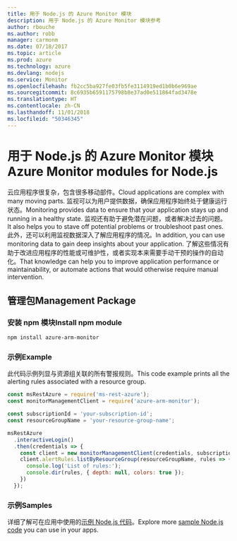 ```yaml
---
title: 用于 Node.js 的 Azure Monitor 模块
description: 用于 Node.js 的 Azure Monitor 模块参考
author: rbouche
ms.author: robb
manager: carmonm
ms.date: 07/18/2017
ms.topic: article
ms.prod: azure
ms.technology: azure
ms.devlang: nodejs
ms.service: Monitor
ms.openlocfilehash: fb2cc5ba927fe03fb5fe3114919ed1b0b6e969ae
ms.sourcegitcommit: 8c6935b6591175798b8e37ad0e511864fad3478e
ms.translationtype: HT
ms.contentlocale: zh-CN
ms.lasthandoff: 11/01/2018
ms.locfileid: "50346345"
---
```

# <a name="azure-monitor-modules-for-nodejs"></a><span data-ttu-id="08132-103">用于 Node.js 的 Azure Monitor 模块</span><span class="sxs-lookup"><span data-stu-id="08132-103">Azure Monitor modules for Node.js</span></span>

<span data-ttu-id="08132-104">云应用程序很复杂，包含很多移动部件。</span><span class="sxs-lookup"><span data-stu-id="08132-104">Cloud applications are complex with many moving parts.</span></span> <span data-ttu-id="08132-105">监视可以为用户提供数据，确保应用程序始终处于健康运行状态。</span><span class="sxs-lookup"><span data-stu-id="08132-105">Monitoring provides data to ensure that your application stays up and running in a healthy state.</span></span> <span data-ttu-id="08132-106">监视还有助于避免潜在问题，或者解决过去的问题。</span><span class="sxs-lookup"><span data-stu-id="08132-106">It also helps you to stave off potential problems or troubleshoot past ones.</span></span> <span data-ttu-id="08132-107">此外，还可以利用监视数据深入了解应用程序的情况。</span><span class="sxs-lookup"><span data-stu-id="08132-107">In addition, you can use monitoring data to gain deep insights about your application.</span></span> <span data-ttu-id="08132-108">了解这些情况有助于改进应用程序的性能或可维护性，或者实现本来需要手动干预的操作的自动化。</span><span class="sxs-lookup"><span data-stu-id="08132-108">That knowledge can help you to improve application performance or maintainability, or automate actions that would otherwise require manual intervention.</span></span>

## <a name="management-package"></a><span data-ttu-id="08132-109">管理包</span><span class="sxs-lookup"><span data-stu-id="08132-109">Management Package</span></span>

### <a name="install-npm-module"></a><span data-ttu-id="08132-110">安装 npm 模块</span><span class="sxs-lookup"><span data-stu-id="08132-110">Install npm module</span></span>

```bash
npm install azure-arm-monitor
```

### <a name="example"></a><span data-ttu-id="08132-111">示例</span><span class="sxs-lookup"><span data-stu-id="08132-111">Example</span></span>

<span data-ttu-id="08132-112">此代码示例列显与资源组关联的所有警报规则。</span><span class="sxs-lookup"><span data-stu-id="08132-112">This code example prints all the alerting rules associated with a resource group.</span></span>

```javascript
const msRestAzure = require('ms-rest-azure');
const monitorManagementClient = require('azure-arm-monitor');

const subscriptionId = 'your-subscription-id';
const resourceGroupName = 'your-resource-group-name';

msRestAzure
  .interactiveLogin()
  .then(credentials => {
    const client = new monitorManagementClient(credentials, subscriptionId);
    client.alertRules.listByResourceGroup(resourceGroupName, rules => {
      console.log('List of rules:');
      console.dir(rules, { depth: null, colors: true });
    })
  });
```

### <a name="samples"></a><span data-ttu-id="08132-113">示例</span><span class="sxs-lookup"><span data-stu-id="08132-113">Samples</span></span>

<span data-ttu-id="08132-114">详细了解可在应用中使用的[示例 Node.js 代码](https://azure.microsoft.com/resources/samples/?platform=nodejs)。</span><span class="sxs-lookup"><span data-stu-id="08132-114">Explore more [sample Node.js code](https://azure.microsoft.com/resources/samples/?platform=nodejs) you can use in your apps.</span></span>
